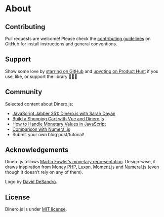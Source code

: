 # About

## Contributing

Pull requests are welcome! Please check the [contributing
guidelines][dinero-guidelines] on GitHub for install instructions and general
conventions.

## Support

Show some love by [starring on GitHub][github:dinero] and [upvoting on Product
Hunt][producthunt:dinerojs] if you use, like, or support the library 🌟🔼😍

## Community

Selected content about Dinero.js:

- [JavaScript Jabber 351: Dinero.js with Sarah Dayan][community:jsjabber]
- [Build a Shopping Cart with Vue and Dinero.js][community:shoppingcart]
- [How to Handle Monetary Values in JavaScript][community:monetaryvalues]
- [Comparison with Numeral.js][community:numeral]
- Submit your own blog post/tutorial!

## Acknowledgements

Dinero.js follows [Martin Fowler’s monetary representation][fowler-money].
Design-wise, it draws inspiration from [Money PHP][moneyphp], [Luxon][luxon],
[Moment.js][moment] and [Numeral.js][numeral] (even though it doesn’t rely on
any of them).

Logo by [David DeSandro][github:desandro].

## License

Dinero.js is under [MIT license][license].

[github:dinero]: https://github.com/sarahdayan/dinero.js
[dinero-guidelines]:
  https://github.com/sarahdayan/dinero.js/blob/master/CONTRIBUTING.md
[producthunt:dinerojs]: https://www.producthunt.com/posts/dinero-js
[fowler-money]: https://martinfowler.com/eaaCatalog/money.html
[moneyphp]: http://moneyphp.org
[luxon]: https://moment.github.io/luxon
[moment]: https://momentjs.com
[numeral]: http://numeraljs.com
[license]: https://github.com/sarahdayan/dinero.js/blob/master/LICENSE.md
[github:desandro]: https://github.com/desandro
[community:jsjabber]:
  https://devchat.tv/js-jabber/jsj-351-dinero-js-with-sarah-dayan/
[community:shoppingcart]:
  https://frontstuff.io/build-a-shopping-cart-with-vue-and-dinerojs
[community:monetaryvalues]:
  https://frontstuff.io/how-to-handle-monetary-values-in-javascript
[community:numeral]:
  https://www.reddit.com/r/javascript/comments/84mhrw/dinerojs_an_immutable_library_to_create_calculate/

